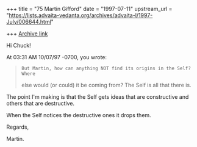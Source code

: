 +++
title = "75 Martin Gifford"
date = "1997-07-11"
upstream_url = "https://lists.advaita-vedanta.org/archives/advaita-l/1997-July/006644.html"

+++
[Archive link](https://lists.advaita-vedanta.org/archives/advaita-l/1997-July/006644.html)

Hi Chuck!

At 03:31 AM 10/07/97 -0700, you wrote:

>     But Martin, how can anything NOT find its origins in the Self?  Where
>else would (or could) it be coming from?  The Self is all that there is.
>

The point I'm making is that the Self gets ideas that are constructive and
others that are destructive.

When the Self notices the destructive ones it drops them.

Regards,

Martin.

